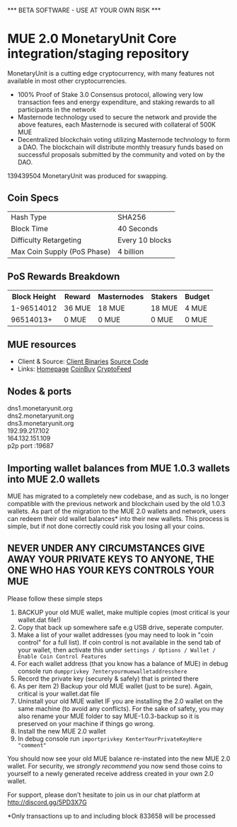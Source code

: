 *** BETA SOFTWARE - USE AT YOUR OWN RISK ***

MUE 2.0
MonetaryUnit Core integration/staging repository
=====================================

MonetaryUnit is a cutting edge cryptocurrency, with many features not available in most other cryptocurrencies.
- 100% Proof of Stake 3.0 Consensus protocol, allowing very low transaction fees and energy expenditure, and staking rewards to all participants in the network
- Masternode technology used to secure the network and provide the above features, each Masternode is secured
  with collateral of 500K MUE
- Decentralized blockchain voting utilizing Masternode technology to form a DAO. The blockchain will distribute monthly treasury funds based on successful proposals submitted by the community and voted on by the DAO.

139439504 MonetaryUnit was produced for swapping.

## Coin Specs ##
<table>
<tr><td>Hash Type</td><td>SHA256</td></tr>
<tr><td>Block Time</td><td>40 Seconds</td></tr>
<tr><td>Difficulty Retargeting</td><td>Every 10 blocks</td></tr>
<tr><td>Max Coin Supply (PoS Phase)</td><td>4 billion</td></tr>
</table>

## PoS Rewards Breakdown ##

<table>
<th>Block Height</th><th>Reward</th><th>Masternodes</th><th>Stakers</th><th>Budget</th>
<tr><td>1-96514012</td><td>36 MUE</td><td>18 MUE</td><td>18 MUE</td><td>4 MUE</td></tr>
<tr><td>96514013+</td><td>0 MUE</td><td>0 MUE</td><td>0 MUE</td><td>0 MUE</td></tr>
</table>

## MUE resources ##
* Client & Source:
[Client Binaries](https://github.com/muecoin/MUE/releases)
[Source Code](https://github.com/muecoin/MUE)
* Links:
[Homepage](https://www.monetaryunit.org)
[CoinBuy](https://www.coinbuy.com)
[CryptoFeed](https://cryptofeed.io)

## Nodes & ports ##
dns1.monetaryunit.org<br>
dns2.monetaryunit.org<br>
dns3.monetaryunit.org<br>
192.99.217.102<br>
164.132.151.109<br>
p2p port :19687

## Importing wallet balances from MUE 1.0.3 wallets into MUE 2.0 wallets ##

MUE has migrated to a completely new codebase, and as such, is no longer compatible with the previous network and blockchain used by the old 1.0.3 wallets.
As part of the migration to the MUE 2.0 wallets and network, users can redeem their old wallet balances* into their new wallets.
This process is simple, but if not done correctly could risk you losing all your coins.

## NEVER UNDER ANY CIRCUMSTANCES GIVE AWAY YOUR PRIVATE KEYS TO ANYONE, THE ONE WHO HAS YOUR KEYS CONTROLS YOUR MUE ##

Please follow these simple steps
1) BACKUP your old MUE wallet, make multiple copies (most critical is your wallet.dat file!)
2) Copy that back up somewhere safe e.g USB drive, seperate computer.
3) Make a list of your wallet addresses (you may need to look in "coin control" for a full list). If coin control is not available in the send tab of your wallet, then activate this under `śettings / Options / Wallet / Enable Coin Control Features`
4) For each wallet address (that you know has a balance of MUE) in debug console run `dumpprivkey 7enteryourmuewalletaddresshere`
5) Record the private key (securely & safely) that is printed there
6) As per item 2) Backup your old MUE wallet (just to be sure).  Again, critical is your wallet.dat file
7) Uninstall your old MUE wallet IF you are installing the 2.0 wallet on the same machine (to avoid any conflicts). For the sake of safety, you may also rename your MUE folder to say MUE-1.0.3-backup so it is preserved on your machine if things go wrong.
8) Install the new MUE 2.0 wallet
9) In debug console run `importprivkey KenterYourPrivateKeyHere "comment"`

You should now see your old MUE balance re-instated into the new MUE 2.0 wallet.
For security, we *strongly recommend* you now send those coins to yourself to a newly generated receive address created in your own 2.0 wallet.

For support, please don't hesitate to join us in our chat platform at http://discord.gg/5PD3X7G

*Only transactions up to and including block 833658 will be processed
